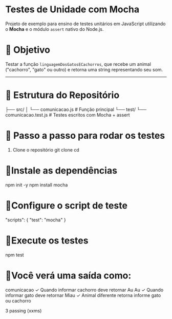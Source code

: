 # Testes de Unidade com Mocha

Projeto de exemplo para ensino de testes unitários em JavaScript utilizando o **Mocha** e o módulo `assert` nativo do Node.js.

# 🎯 Objetivo

Testar a função `linguagemDosGatosECachorros`, que recebe um animal ("cachorro", "gato" ou outro) e retorna uma string representando seu som.

---

# 📁 Estrutura do Repositório


├── src/
│   └── comunicacao.js           # Função principal
└── test/
    └── comunicacao.test.js      # Testes escritos com Mocha + assert


# 🚀 Passo a passo para rodar os testes
1. Clone o repositório
git clone <URL-do-repo>
cd <nome-da-pasta>

# 🚀Instale as dependências
npm init -y
npm install mocha

# 🚀Configure o script de teste
"scripts": {
  "test": "mocha"
}

# 🚀Execute os testes
npm test


# 🎯Você verá uma saída como:
  comunicacao
    ✓ Quando informar cachorro deve retornar Au Au
    ✓ Quando informar gato deve retornar Miau
    ✓ Animal diferente retorna informe gato ou cachorro

  3 passing (xxms)
